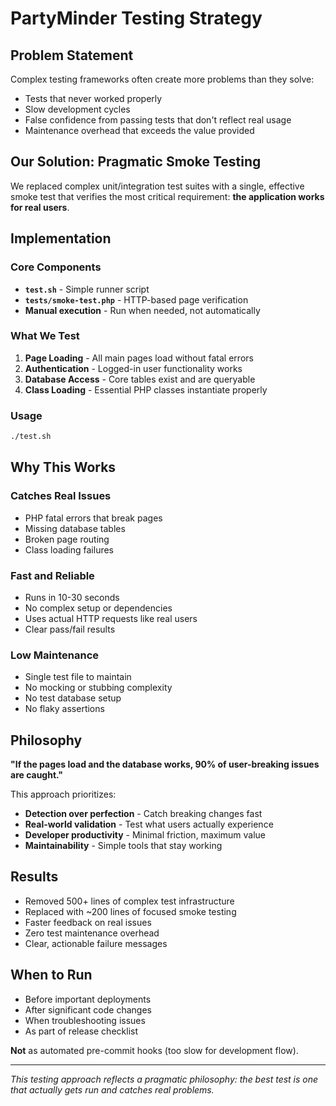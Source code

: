 # PartyMinder Testing Strategy

## Problem Statement

Complex testing frameworks often create more problems than they solve:
- Tests that never worked properly
- Slow development cycles
- False confidence from passing tests that don't reflect real usage
- Maintenance overhead that exceeds the value provided

## Our Solution: Pragmatic Smoke Testing

We replaced complex unit/integration test suites with a single, effective smoke test that verifies the most critical requirement: **the application works for real users**.

## Implementation

### Core Components
- **`test.sh`** - Simple runner script
- **`tests/smoke-test.php`** - HTTP-based page verification
- **Manual execution** - Run when needed, not automatically

### What We Test
1. **Page Loading** - All main pages load without fatal errors
2. **Authentication** - Logged-in user functionality works
3. **Database Access** - Core tables exist and are queryable
4. **Class Loading** - Essential PHP classes instantiate properly

### Usage
```bash
./test.sh
```

## Why This Works

### Catches Real Issues
- PHP fatal errors that break pages
- Missing database tables
- Broken page routing
- Class loading failures

### Fast and Reliable
- Runs in 10-30 seconds
- No complex setup or dependencies
- Uses actual HTTP requests like real users
- Clear pass/fail results

### Low Maintenance
- Single test file to maintain
- No mocking or stubbing complexity
- No test database setup
- No flaky assertions

## Philosophy

**"If the pages load and the database works, 90% of user-breaking issues are caught."**

This approach prioritizes:
- **Detection over perfection** - Catch breaking changes fast
- **Real-world validation** - Test what users actually experience  
- **Developer productivity** - Minimal friction, maximum value
- **Maintainability** - Simple tools that stay working

## Results

- Removed 500+ lines of complex test infrastructure
- Replaced with ~200 lines of focused smoke testing
- Faster feedback on real issues
- Zero test maintenance overhead
- Clear, actionable failure messages

## When to Run

- Before important deployments
- After significant code changes
- When troubleshooting issues
- As part of release checklist

**Not** as automated pre-commit hooks (too slow for development flow).

---

*This testing approach reflects a pragmatic philosophy: the best test is one that actually gets run and catches real problems.*